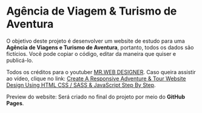 # Agência de Viagem & Turismo de Aventura
O objetivo deste projeto é desenvolver um website de estudo para uma **Agência de Viagens e Turismo de Aventura**, portanto, todos os dados são fictícios. Você pode copiar o código, editar da maneira que quiser e publicá-lo. 

Todos os créditos para o youtuber [MR.WEB DESIGNER](https://www.youtube.com/channel/UCKwgH3vASrD2brd1l2m6NHw). Caso queira assistir ao vídeo, clique no link: [Create A Responsive Adventure & Tour Website Design Using HTML CSS / SASS & JavaScript Step By Step](https://www.youtube.com/watch?v=G6CoKql88aA).

Preview do website: <inserirLink>Será criado no final do projeto por meio do **GitHub Pages**.